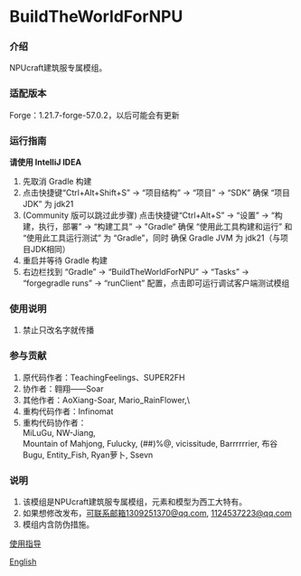 # BuildTheWorldForNPU

### 介绍
NPUcraft建筑服专属模组。

### 适配版本
Forge：1.21.7-forge-57.0.2，以后可能会有更新

### 运行指南
**请使用 IntelliJ IDEA**
1. 先取消 Gradle 构建
2. 点击快捷键“Ctrl+Alt+Shift+S” -> “项目结构” -> “项目” -> “SDK” 确保 “项目JDK” 为 jdk21
3. (Community 版可以跳过此步骤) 点击快捷键“Ctrl+Alt+S” -> “设置”  -> “构建，执行，部署” -> “构建工具” -> "Gradle“ 确保 “使用此工具构建和运行” 和 “使用此工具运行测试” 为 “Gradle”，同时 确保 Gradle JVM 为 jdk21（与项目JDK相同）
4. 重启并等待 Gradle 构建
5. 右边栏找到 “Gradle” -> “BuildTheWorldForNPU”  -> “Tasks” -> “forgegradle runs” -> “runClient” 配置，点击即可运行调试客户端测试模组

### 使用说明

1.  禁止只改名字就传播

### 参与贡献

1.  原代码作者：TeachingFeelings、SUPER2FH
2.  协作者：翱翔——Soar
3. 其他作者：AoXiang-Soar, Mario_RainFlower,\
4. 重构代码作者：Infinomat
5. 重构代码协作者：\
    MiLuGu, NW-Jiang, \
    Mountain of Mahjong, Fulucky, (##)%@, vicissitude, Barrrrrrier, 布谷Bugu, Entity_Fish, Ryan萝卜, Ssevn

### 说明

1.  该模组是NPUcraft建筑服专属模组，元素和模型为西工大特有。
2.  如果想修改发布，可联系邮箱1309251370@qq.com, 1124537223@qq.com
3.  模组内含防伪措施。

[使用指导](Instructions.zh_cn.md)


[English](README.en_us.md)